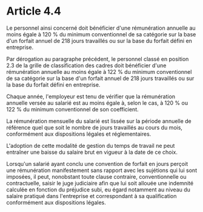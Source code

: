 # Article 4.4

  
Le personnel ainsi concerné doit bénéficier d'une rémunération annuelle au moins égale à 120 % du minimum conventionnel de sa catégorie sur la base d'un forfait annuel de 218 jours travaillés ou sur la base du forfait défini en entreprise.

Par dérogation au paragraphe précédent, le personnel classé en position 2.3 de la grille de classification des cadres doit bénéficier d'une rémunération annuelle au moins égale à 122 % du minimum conventionnel de sa catégorie sur la base d'un forfait annuel de 218 jours travaillés ou sur la base du forfait défini en entreprise.

Chaque année, l'employeur est tenu de vérifier que la rémunération annuelle versée au salarié est au moins égale à, selon le cas, à 120 % ou 122 % du minimum conventionnel de son coefficient.

La rémunération mensuelle du salarié est lissée sur la période annuelle de référence quel que soit le nombre de jours travaillés au cours du mois, conformément aux dispositions légales et réglementaires.

L'adoption de cette modalité de gestion du temps de travail ne peut entraîner une baisse du salaire brut en vigueur à la date de ce choix.

Lorsqu'un salarié ayant conclu une convention de forfait en jours perçoit une rémunération manifestement sans rapport avec les sujétions qui lui sont imposées, il peut, nonobstant toute clause contraire, conventionnelle ou contractuelle, saisir le juge judiciaire afin que lui soit allouée une indemnité calculée en fonction du préjudice subi, eu égard notamment au niveau du salaire pratiqué dans l'entreprise et correspondant à sa qualification conformément aux dispositions légales.

  
